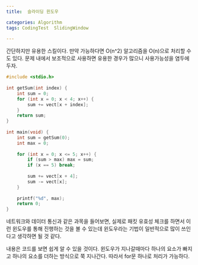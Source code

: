 ```yaml
---
title:  슬라이딩 윈도우

categories: Algorithm 
tags: CodingTest  SlidingWindow
 
---
```


  
간단하지만 유용한 스킬이다. 만약 가능하다면 O(n^2) 알고리즘을 O(n)으로 처리할 수도 있다. 문제 내에서 보조적으로 사용하면 유용한 경우가 많으니 사용가능성을 염두에 두자.  
  
```cpp  
#include <stdio.h>  
  
int getSum(int index) {  
	int sum = 0;  
	for (int x = 0; x < 4; x++) {  
		sum += vect[x + index];  
	}  
	return sum;  
}  
  
int main(void) {  
	int sum = getSum(0);  
	int max = 0;  
  
	for (int x = 0; x <= 5; x++) {  
		if (sum > max) max = sum;  
		if (x == 5) break;  
  
		sum += vect[x + 4];  
		sum -= vect[x];  
	}  
  
	printf("%d", max);  
	return 0;  
}  
```  
  
  
네트워크와 데이터 통신과 같은 과목을 들어보면, 실제로 패킷 유효성 체크를 하면서 이런 윈도우를 통해 진행하는 것을 볼 수 있는데 윈도우라는 기법이 일반적으로 많이 쓰인다고 생각하면 될 것 같다.  
  
내용은 코드를 보면 쉽게 알 수 있을 것이다. 윈도우가 지나갈때마다 하나의 요소가 빠지고 하나의 요소를 더하는 방식으로 쭉 지나간다. 따라서 for문 하나로 처리가 가능하다.  
